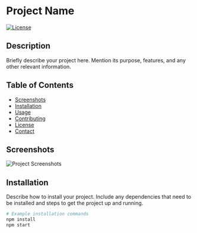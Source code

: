 # Project Name

[![License](https://img.shields.io/badge/license-MIT-blue.svg)](LICENSE)

## Description

Briefly describe your project here. Mention its purpose, features, and any other relevant information.

## Table of Contents

- [Screenshots](#screenshots)
- [Installation](#installation)
- [Usage](#usage)
- [Contributing](#contributing)
- [License](#license)
- [Contact](#contact)

## Screenshots

![Project Screenshots](URL_TO_SCREENSHOTS)

## Installation

Describe how to install your project. Include any dependencies that need to be installed and steps to get the project up and running.

```bash
# Example installation commands
npm install
npm start
